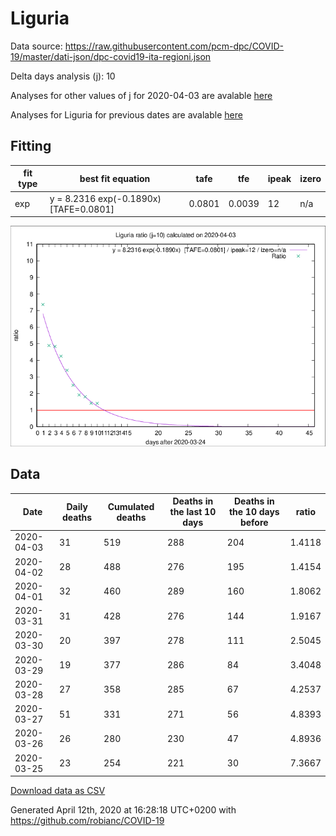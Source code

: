 # Liguria

Data source: https://raw.githubusercontent.com/pcm-dpc/COVID-19/master/dati-json/dpc-covid19-ita-regioni.json

Delta days analysis (j): 10

Analyses for other values of j for 2020-04-03 are avalable [here](../README.md)

Analyses for Liguria for previous dates are avalable [here](../../README.md)

## Fitting 
|fit type|best fit equation|tafe|tfe|ipeak|izero|
|-------|-----|--------|------|---|---|
|exp|y = 8.2316 exp(-0.1890x)  [TAFE=0.0801]|0.0801|0.0039|12|n/a|

![Plot](COVID-19_liguria_j10_2020-04-03.png)

## Data
|Date|Daily deaths|Cumulated deaths|Deaths in the last 10 days|Deaths in the 10 days before|ratio|
|----|----------|-----------|-------|--------------------|-----|
|2020-04-03|31|519|288|204|1.4118|
|2020-04-02|28|488|276|195|1.4154|
|2020-04-01|32|460|289|160|1.8062|
|2020-03-31|31|428|276|144|1.9167|
|2020-03-30|20|397|278|111|2.5045|
|2020-03-29|19|377|286|84|3.4048|
|2020-03-28|27|358|285|67|4.2537|
|2020-03-27|51|331|271|56|4.8393|
|2020-03-26|26|280|230|47|4.8936|
|2020-03-25|23|254|221|30|7.3667|

[Download data as CSV](COVID-19_liguria_j10_2020-04-03.csv)

Generated April 12th, 2020 at 16:28:18 UTC+0200 with https://github.com/robianc/COVID-19
